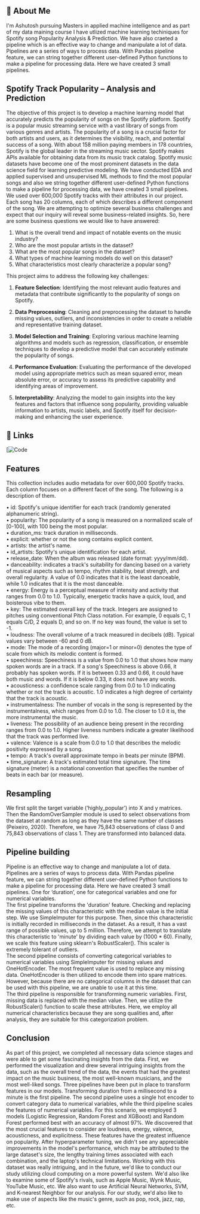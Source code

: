 ## 🚀 About Me
I'm Ashutosh pursuing Masters in applied machine intelligence and as part of my data maining course I have utlized machine learning techiniques for Spotify song Popularity Analysis & Prediction. We have also craeted a pipeline which is an effective way to change and manipulate a lot of data. Pipelines are a series of ways to process data. With Pandas pipeline feature, we can string together different user-defined Python functions to make a pipeline for processing data.
Here we have created 3 small pipelines.



## Spotify Track Popularity – Analysis and Prediction

The objective of this project is to develop a machine learning model that accurately predicts the popularity of songs on the Spotify platform. Spotify is a popular music streaming service with a vast library of songs from various genres and artists. The popularity of a song is a crucial factor for both artists and users, as it determines the visibility, reach, and potential success of a song. With about 158 million paying members in 178 countries, Spotify is the global leader in the streaming music sector. Spotify makes APIs available for obtaining data from its music track catalog. Spotify music datasets have become one of the most prominent datasets in the data science field for learning predictive modeling.
We have conducted EDA and applied supervised and unsupervised ML methods to find the most popular songs and also we string together different user-defined Python functions to make a pipeline for processing data, we have created 3 small pipelines. We used over 600,000 Spotify tracks with their attributes in our project. Each song has 20 columns, each of which describes a different component of the song. We are attempting to optimize several business challenges and expect that our inquiry will reveal some business-related insights. So, here are some business questions we would like to have answered:
1.	What is the overall trend and impact of notable events on the music industry?
2.	Who are the most popular artists in the dataset?
3.	What are the most popular songs in the dataset?
4.	What types of machine learning models do well on this dataset?
5.	What characteristics most clearly characterize a popular song?

This project aims to address the following key challenges:

1. **Feature Selection**: Identifying the most relevant audio features and metadata that contribute significantly to the popularity of songs on Spotify.

2. **Data Preprocessing**: Cleaning and preprocessing the dataset to handle missing values, outliers, and inconsistencies in order to create a reliable and representative training dataset.

3. **Model Selection and Training**: Exploring various machine learning algorithms and models such as regression, classification, or ensemble techniques to develop a predictive model that can accurately estimate the popularity of songs.

4. **Performance Evaluation**: Evaluating the performance of the developed model using appropriate metrics such as mean squared error, mean absolute error, or accuracy to assess its predictive capability and identifying areas of improvement.

5. **Interpretability**: Analyzing the model to gain insights into the key features and factors that influence song popularity, providing valuable information to artists, music labels, and Spotify itself for decision-making and enhancing the user experience.



## 🔗 Links
[![Code](https://github.com/Abhiashu10/Spotify-Popularity-Analysis-Prediction/blob/ae7f2acd9aece13110d78263bcc89e1cd039622e/spotify-track-popularity-analysis-and-prediction.ipynb)



## Features

This collection includes audio metadata for over 600,000 Spotify tracks. Each column focuses on a different facet of the song. The following is a description of them.

•	id: Spotify's unique identifier for each track (randomly generated alphanumeric string).    
•	popularity: The popularity of a song is measured on a normalized scale of [0-100], with 100 being the most popular.  
•	duration_ms: track duration in milliseconds.  
•	explicit: whether or not the song contains explicit content.   
•	artists: the artist's name.   
•	id_artists: Spotify's unique identification for each artist.   
•	release_date: When the album was released (date format: yyyy/mm/dd).    
•	danceability: indicates a track's suitability for dancing based on a variety of musical aspects such as tempo, rhythm stability, beat strength, and overall regularity.         A value of 0.0 indicates that it is the least danceable, while 1.0 indicates that it is the most danceable.    
•	energy: Energy is a perceptual measure of intensity and activity that ranges from 0.0 to 1.0. Typically, energetic tracks have a quick, loud, and boisterous vibe to them.   
•	key: The estimated overall key of the track. Integers are assigned to pitches using conventional Pitch Class notation. For example, 0 equals C, 1 equals C/D, 2 equals D, and so on. If no key was found, the value is set to -1.    
•	loudness: The overall volume of a track measured in decibels (dB). Typical values vary between -60 and 0 dB.   
•	mode: The mode of a recording (major=1 or minor=0) denotes the type of scale from which its melodic content is formed.    
•	speechiness: Speechiness is a value from 0.0 to 1.0 that shows how many spoken words are in a track. If a song's Speechiness is above 0.66, it probably has spoken words. If it is between 0.33 and 0.66, it could have both music and words. If it is below 0.33, it does not have any words.    
•	acousticness: a confidence scale ranging from 0.0 to 1.0 indicating whether or not the track is acoustic. 1.0 indicates a high degree of certainty that the track is acoustic.    
•	instrumentalness: The number of vocals in the song is represented by the instrumentalness, which ranges from 0.0 to 1.0. The closer to 1.0 it is, the more instrumental the music.     
•	liveness: The possibility of an audience being present in the recording ranges from 0.0 to 1.0. Higher liveness numbers indicate a greater likelihood that the track was performed live.      
•	valence: Valence is a scale from 0.0 to 1.0 that describes the melodic positivity expressed by a song.       
•	tempo: A track's overall approximate tempo in beats per minute (BPM).     
•	time_signature: A track's estimated total time signature. The time signature (meter) is a notational convention that specifies the number of beats in each bar (or measure).

## Resampling

We first split the target variable (‘highly_popular’) into X and y matrices. Then the RandomOverSampler module is used to select observations from the dataset at random as long as they have the same number of classes (Peixeiro, 2020). Therefore, we have 75,843 observations of class 0 and 75,843 observations of class 1. They are transformed into balanced data.

## Pipeline building
Pipeline is an effective way to change and manipulate a lot of data. Pipelines are a series of ways to process data. With Pandas pipeline feature, we can string together different user-defined Python functions to make a pipeline for processing data.
Here we have created 3 small pipelines. One for ‘duration’, one for categorical variables and one for numerical variables.   
The first pipeline transforms the 'duration' feature. Checking and replacing the missing values of this characteristic with the median value is the initial step.   We use SimpleImputer for this purpose. Then, since this characteristic is initially recorded in milliseconds in the dataset. As a result, it has a vast range of possible values, up to 5 million. Therefore, we attempt to translate this characteristic to 'minute' by dividing each value by (1000 * 60). Finally, we scale this feature using sklearn's RobustScaler(). This scaler is extremely tolerant of outliers.   
The second pipeline consists of converting categorical variables to numerical variables using SimpleImputer for missing values and OneHotEncoder. The most frequent value is used to replace any missing data. OneHotEncoder is then utilized to encode them into spare matrices. However, because there are no categorical columns in the dataset that can be used with this pipeline, we are unable to use it at this time.      
The third pipeline is responsible for transforming numeric variables. First, missing data is replaced with the median value. Then, we utilize the RobustScaler() function to scale these attributes. Here, we employ all numerical characteristics because they are song qualities and, after analysis, they are suitable for this categorization problem.  

## Conclusion

As part of this project, we completed all necessary data science stages and were able to get some fascinating insights from the data. First, we performed the visualization and drew several intriguing insights from the data, such as the overall trend of the data, the events that had the greatest impact on the music business, the most well-known musicians, and the most well-liked songs. Three pipelines have been put in place to transform features in our models. Transforming duration from a millisecond to a minute is the first pipeline. The second pipeline uses a single hot encoder to convert category data to numerical variables, while the third pipeline scales the features of numerical variables. For this scenario, we employed 3 models (Logistic Regression, Random Forest and XGBoost) and Random Forest performed best with an accuracy of almost 97%. We discovered that the most crucial features to consider are loudness, energy, valence, acousticness, and explicitness. These features have the greatest influence on popularity. After hyperparameter tuning, we didn't see any appreciable improvements in the model's performance, which may be attributed to the large dataset's size, the lengthy training times associated with each combination, and the laptop's technical limitations. Working with this dataset was really intriguing, and in the future, we'd like to conduct our study utilizing cloud computing on a more powerful system. We'd also like to examine some of Spotify's rivals, such as Apple Music, Wynk Music, YouTube Music, etc. We also want to use Artificial Neural Networks, SVM, and K-nearest Neighbor for our analysis. For our study, we'd also like to make use of aspects like the music's genre, such as pop, rock, jazz, rap, etc.




